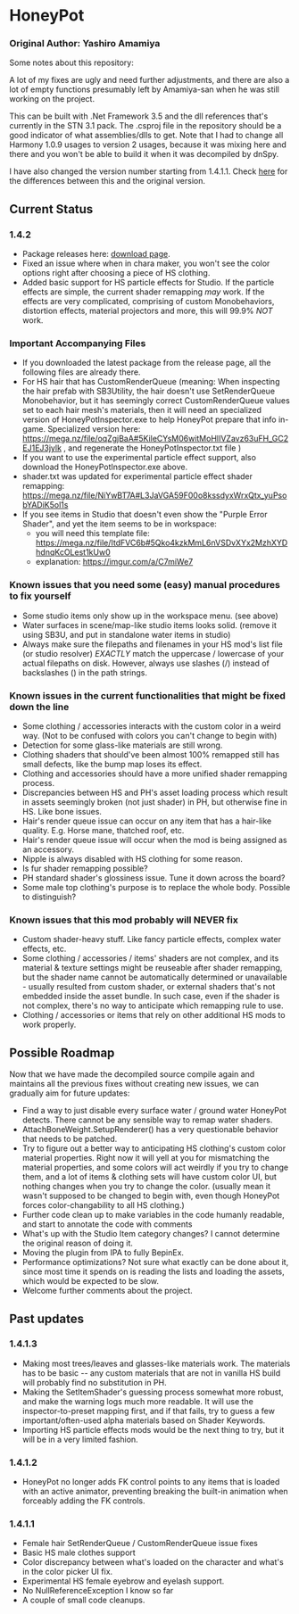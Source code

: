 # HoneyPot

### Original Author: Yashiro Amamiya

Some notes about this repository: 

A lot of my fixes are ugly and need further adjustments, and there are also a lot of empty functions presumably left by Amamiya-san when he was still working on the project. 

This can be built with .Net Framework 3.5 and the dll references that's currently in the STN 3.1 pack. The .csproj file in the repository should be a good indicator of what assemblies/dlls to get. Note that I had to change all Harmony 1.0.9 usages to version 2 usages, because it was mixing here and there and you won't be able to build it when it was decompiled by dnSpy. 

I have also changed the version number starting from 1.4.1.1. Check [here](#1411) for the differences between this and the original version. 

## Current Status

### 1.4.2
- Package releases here: [download page](https://github.com/nx98304/HoneyPot/releases).
- Fixed an issue where when in chara maker, you won't see the color options right after choosing a piece of HS clothing. 
- Added basic support for HS particle effects for Studio. If the particle effects are simple, the current shader remapping *may* work. If the effects are very complicated, comprising of custom Monobehaviors, distortion effects, material projectors and more, this will 99.9% *NOT* work. 

### Important Accompanying Files
- If you downloaded the latest package from the release page, all the following files are already there.
- For HS hair that has CustomRenderQueue (meaning: When inspecting the hair prefab with SB3Utility, the hair doesn't use SetRenderQueue Monobehavior, but it has seemingly correct CustomRenderQueue values set to each hair mesh's materials, then it will need an specialized version of HoneyPotInspector.exe to help HoneyPot prepare that info in-game. Specialized version here: https://mega.nz/file/oqZgjBaA#5KileCYsM06witMoHlIVZavz63uFH_GC2EJ1EJ3jylk , and regenerate the HoneyPotInspector.txt file )
- If you want to use the experimental particle effect support, also download the HoneyPotInspector.exe above.
- shader.txt was updated for experimental particle effect shader remapping: https://mega.nz/file/NiYwBT7A#L3JaVGA59F00o8kssdyxWrxQtx_yuPsobYADiK5ol1s
- If you see items in Studio that doesn't even show the "Purple Error Shader", and yet the item seems to be in workspace:
  - you will need this template file: https://mega.nz/file/ItdFVC6b#5Qko4kzkMmL6nVSDvXYx2MzhXYDhdnqKcOLest1kUw0
  - explanation: https://imgur.com/a/C7miWe7

### Known issues that you need some (easy) manual procedures to fix yourself
- Some studio items only show up in the workspace menu. (see above)
- Water surfaces in scene/map-like studio items looks solid. (remove it using SB3U, and put in standalone water items in studio)
- Always make sure the filepaths and filenames in your HS mod's list file (or studio resolver) *EXACTLY* match the uppercase / lowercase of your actual filepaths on disk. However, always use slashes (/) instead of backslashes (\) in the path strings.

### Known issues in the current functionalities that might be fixed down the line
- Some clothing / accessories interacts with the custom color in a weird way. (Not to be confused with colors you can't change to begin with)
- Detection for some glass-like materials are still wrong. 
- Clothing shaders that should've been almost 100% remapped still has small defects, like the bump map loses its effect.
- Clothing and accessories should have a more unified shader remapping process. 
- Discrepancies between HS and PH's asset loading process which result in assets seemingly broken (not just shader) in PH, but otherwise fine in HS. Like bone issues.
- Hair's render queue issue can occur on any item that has a hair-like quality. E.g. Horse mane, thatched roof, etc.
- Hair's render queue issue will occur when the mod is being assigned as an accessory. 
- Nipple is always disabled with HS clothing for some reason. 
- Is fur shader remapping possible? 
- PH standard shader's glossiness issue. Tune it down across the board?
- Some male top clothing's purpose is to replace the whole body. Possible to distinguish?

### Known issues that this mod probably will NEVER fix
- Custom shader-heavy stuff. Like fancy particle effects, complex water effects, etc. 
- Some clothing / accessories / items' shaders are not complex, and its material & texture settings might be reuseable after shader remapping, but the shader name cannot be automatically determined or unavailable - usually resulted from custom shader, or external shaders that's not embedded inside the asset bundle. In such case, even if the shader is not complex, there's no way to anticipate which remapping rule to use. 
- Clothing / accessories or items that rely on other additional HS mods to work properly. 

## Possible Roadmap

Now that we have made the decompiled source compile again and maintains all the previous fixes without creating new issues, we can gradually aim for future updates: 

- Find a way to just disable every surface water / ground water HoneyPot detects. There cannot be any sensible way to remap water shaders.
- AttachBoneWeight.SetupRenderer() has a very questionable behavior that needs to be patched.
- Try to figure out a better way to anticipating HS clothing's custom color material properties. Right now it will yell at you for mismatching the material properties, and some colors will act weirdly if you try to change them, and a lot of items & clothing sets will have custom color UI, but nothing changes when you try to change the color. (usually mean it wasn't supposed to be changed to begin with, even though HoneyPot forces color-changability to all HS clothing.) 
- Further code clean up to make variables in the code humanly readable, and start to annotate the code with comments
- What's up with the Studio Item category changes? I cannot determine the original reason of doing it. 
- Moving the plugin from IPA to fully BepinEx. 
- Performance optimizations? Not sure what exactly can be done about it, since most time it spends on is reading the lists and loading the assets, which would be expected to be slow. 
- Welcome further comments about the project. 

## Past updates

### 1.4.1.3
- Making most trees/leaves and glasses-like materials work. The materials has to be basic -- any custom materials that are not in vanilla HS build will probably find no substitution in PH. 
- Making the SetItemShader's guessing process somewhat more robust, and make the warning logs much more readable. It will use the inspector-to-preset mapping first, and if that fails, try to guess a few important/often-used alpha materials based on Shader Keywords. 
- Importing HS particle effects mods would be the next thing to try, but it will be in a very limited fashion. 

### 1.4.1.2
- HoneyPot no longer adds FK control points to any items that is loaded with an active animator, preventing breaking the built-in animation when forceably adding the FK controls. 

### 1.4.1.1
- Female hair SetRenderQueue / CustomRenderQueue issue fixes
- Basic HS male clothes support
- Color discrepancy between what's loaded on the character and what's in the color picker UI fix. 
- Experimental HS female eyebrow and eyelash support. 
- No NullReferenceException I know so far
- A couple of small code cleanups.
